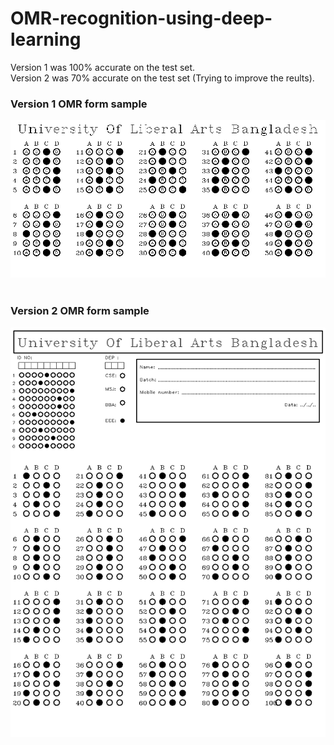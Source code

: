 # OMR-recognition-using-deep-learning
Version 1 was 100% accurate on the test set.<br>
Version 2 was 70% accurate on the test set (Trying to improve the reults).

  ### Version 1 OMR form sample
<img src="https://github.com/rukon-uddin/OMR-recognition-using-deep-learning/blob/main/assets/v1.png?raw=true">

<br>
<br>

### Version 2 OMR form sample
<img src="https://github.com/rukon-uddin/OMR-recognition-using-deep-learning/blob/main/assets/v2.png?raw=true">
